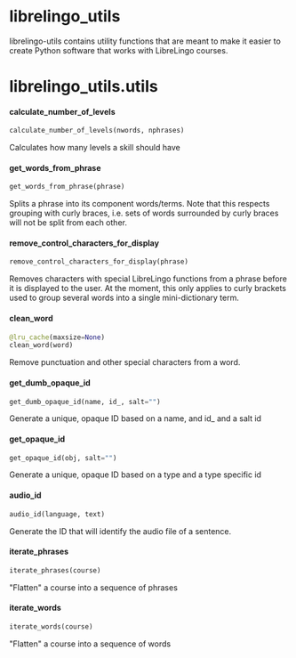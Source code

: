 <a name="librelingo_utils"></a>
# librelingo\_utils

librelingo-utils contains utility functions that are meant to make it easier
to create Python software that works with LibreLingo courses.

<a name="librelingo_utils.utils"></a>
# librelingo\_utils.utils

<a name="librelingo_utils.utils.calculate_number_of_levels"></a>
#### calculate\_number\_of\_levels

```python
calculate_number_of_levels(nwords, nphrases)
```

Calculates how many levels a skill should have

<a name="librelingo_utils.utils.get_words_from_phrase"></a>
#### get\_words\_from\_phrase

```python
get_words_from_phrase(phrase)
```

Splits a phrase into its component words/terms. Note that this respects
grouping with curly braces, i.e. sets of words surrounded by curly braces will not
be split from each other.

<a name="librelingo_utils.utils.remove_control_characters_for_display"></a>
#### remove\_control\_characters\_for\_display

```python
remove_control_characters_for_display(phrase)
```

Removes characters with special LibreLingo functions from a phrase before it
is displayed to the user.
At the moment, this only applies to curly brackets used to group several
words into a single mini-dictionary term.

<a name="librelingo_utils.utils.clean_word"></a>
#### clean\_word

```python
@lru_cache(maxsize=None)
clean_word(word)
```

Remove punctuation and other special characters from a word.

<a name="librelingo_utils.utils.get_dumb_opaque_id"></a>
#### get\_dumb\_opaque\_id

```python
get_dumb_opaque_id(name, id_, salt="")
```

Generate a unique, opaque ID based on a name, and id_ and a salt
id

<a name="librelingo_utils.utils.get_opaque_id"></a>
#### get\_opaque\_id

```python
get_opaque_id(obj, salt="")
```

Generate a unique, opaque ID based on a type and a type specific
id

<a name="librelingo_utils.utils.audio_id"></a>
#### audio\_id

```python
audio_id(language, text)
```

Generate the ID that will identify the audio file of a sentence.

<a name="librelingo_utils.utils.iterate_phrases"></a>
#### iterate\_phrases

```python
iterate_phrases(course)
```

"Flatten" a course into a sequence of phrases

<a name="librelingo_utils.utils.iterate_words"></a>
#### iterate\_words

```python
iterate_words(course)
```

"Flatten" a course into a sequence of words

